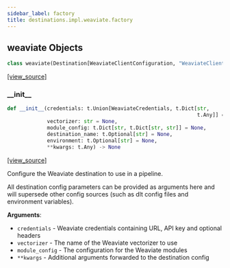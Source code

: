```yaml
---
sidebar_label: factory
title: destinations.impl.weaviate.factory
---
```


## weaviate Objects

```python
class weaviate(Destination[WeaviateClientConfiguration, "WeaviateClient"])
```

[[view_source]](https://github.com/dlt-hub/dlt/blob/f0690715274590fc4cacf1165e3661aaa7af1c15/dlt/destinations/impl/weaviate/factory.py#L42)

### \_\_init\_\_

```python
def __init__(credentials: t.Union[WeaviateCredentials, t.Dict[str,
                                                              t.Any]] = None,
             vectorizer: str = None,
             module_config: t.Dict[str, t.Dict[str, str]] = None,
             destination_name: t.Optional[str] = None,
             environment: t.Optional[str] = None,
             **kwargs: t.Any) -> None
```

[[view_source]](https://github.com/dlt-hub/dlt/blob/f0690715274590fc4cacf1165e3661aaa7af1c15/dlt/destinations/impl/weaviate/factory.py#L74)

Configure the Weaviate destination to use in a pipeline.

All destination config parameters can be provided as arguments here and will supersede other config sources (such as dlt config files and environment variables).

**Arguments**:

- `credentials` - Weaviate credentials containing URL, API key and optional headers
- `vectorizer` - The name of the Weaviate vectorizer to use
- `module_config` - The configuration for the Weaviate modules
- `**kwargs` - Additional arguments forwarded to the destination config

